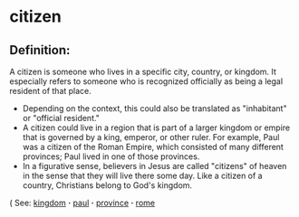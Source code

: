 # citizen #

## Definition: ##

A citizen is someone who lives in a specific city, country, or kingdom. It especially refers to someone who is recognized officially as being a legal resident of that place.

* Depending on the context, this could also be translated as "inhabitant" or "official resident."
* A citizen could live in a region that is part of a larger kingdom or empire that is governed by a king, emperor, or other ruler. For example, Paul was a citizen of the Roman Empire, which consisted of many different provinces; Paul lived in one of those provinces.
* In a figurative sense, believers in Jesus are called "citizens" of heaven in the sense that they will live there some day. Like a citizen of a country, Christians belong to God's kingdom.

( See: [kingdom](../other/kingdom.md) **·** [paul](../other/paul.md) **·** [province](../other/province.md) **·** [rome](../other/rome.md)

